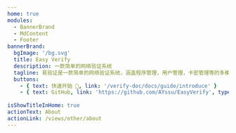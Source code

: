 ```yaml
---
home: true
modules:
  - BannerBrand
  - MdContent
  - Footer
bannerBrand:
  bgImage: '/bg.svg'
  title: Easy Verify
  description: 一款简单的网络验证系统
  tagline: 易验证是一款简单的网络验证系统，涵盖程序管理，用户管理，卡密管理等的多模块验证系统，系统由java开发后端让用户可定制化更方便快捷，前端使用vue作为基本框架，二次修改或修改主题以及添加功能都更为简单和快捷。
  buttons:
    - { text: 快速开始 🫱, link: '/verify-doc/docs/guide/introduce' }
    - { text: GitHub, link: 'https://github.com/AYssu/EasyVerify', type: 'plain' }
 
isShowTitleInHome: true
actionText: About
actionLink: /views/other/about
---
```


